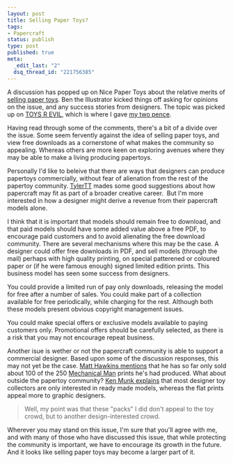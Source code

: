 ```yaml
--- 
layout: post
title: Selling Paper Toys?
tags: 
- Papercraft
status: publish
type: post
published: true
meta: 
  _edit_last: "2"
  dsq_thread_id: "221756385"
---
```

A discussion has popped up on Nice Paper Toys about the relative merits of <a href="http://www.nicepapertoys.com/forum/topic/show?id=1905839%3ATopic%3A17749">selling paper toys</a>. Ben the Illustrator kicked things off asking for opinions on the issue, and any success stories from designers. The topic was picked up on <a href="http://toysrevil.blogspot.com/2008/09/selling-paper-toys-discussion-on.html">TOYS R EVIL</a>, which is where I gave <a href="http://toysrevil.blogspot.com/2008/09/selling-paper-toys-discussion-on.html?showComment=1221479040000#c7140425381718762232">my two pence</a>.

Having read through some of the comments, there's a bit of a divide over the issue. Some seem fervently against the idea of selling paper toys, and view free downloads as a cornerstone of what makes the community so appealing. Whereas others are more keen on exploring avenues where they may be able to make a living producing papertoys.

Personally I'd like to beleive that there are ways that designers can produce papertoys commercially, without fear of alienation from the rest of the papertoy community. <a href="http://www.nicepapertoys.com/forum/topic/show?id=1905839%3ATopic%3A17749&amp;page=1#desc_1905839Comment17815">TylerTT</a> mades some good suggestions about how papercraft may fit as part of a broader creative career.  But I'm more interested in how a designer might derive a revenue from their papercraft models alone.

I think that it is important that models should remain free to download, and that paid models should have some added value above a free PDF, to encourage paid customers and to avoid alienating the free download community. There are several mechanisms where this may be the case. A designer could offer free downloads in PDF, and sell models (through the mail) perhaps with high quality printing, on special patterened or coloured paper or (if he were famous enough) signed limited edition prints. This business model has seen some success from designers.

You could provide a limited run of pay only downloads, releasing the model for free after a number of sales. You could make part of a collection available for free periodically, while charging for the rest. Although both these models present obvious copyright management issues.

You could make special offers or exclusive models available to paying customers only. Promotional offers should be carefully selected, as there is a risk that you may not encourage repeat business.

Another isue is wether or not the papercraft community is able to support a commercial designer. Based upon some of the discussion responses, this may not yet be the case. <a href="http://www.nicepapertoys.com/xn/detail/1905839:Comment:17771">Matt Hawkins mentions</a> that he has so far only sold about 100 of the 250 <a href="http://custompapertoys.bigcartel.com/">Mechanical Man</a> prints he's had produced. What about outside the papertoy community? <a href="http://toysrevil.blogspot.com/2008/09/selling-paper-toys-discussion-on.html?showComment=1221468420000#c4983270496058673776">Ken Munk explains</a> that most designer toy collectors are only interested in ready made models, whereas the flat prints appeal more to graphic designers.
<blockquote>Well, my point was that these "packs" I did don't appeal to the toy crowd, but to another design-interested crowd.</blockquote>
Wherever you may stand on this issue, I'm sure that you'll agree with me, and with many of those who have discussed this issue, that while protecting the community is important, we have to encourage its growth in the future. And it looks like selling paper toys may become a larger part of it.
